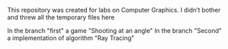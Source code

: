 This repository was created for labs on Computer Graphics.
I didn’t bother and threw all the temporary files here

In the branch "first" a game "Shooting at an angle" 
In the branch "Second" a implementation of algorithm "Ray Tracing"
